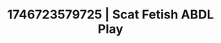 ---
categories:
- Immersive erotica
- Alt romance
- AI-generated
- Feather touch
- Deep touch
- ASMR
- Delicate restraint
- Cosplay
image: /assets/images/1746723579725.jpg
layout: post
seo:
  description: Featured content with high-quality ABDL Play, Scat Fetish. HD images
    available.
  keywords: ABDL Play, Scat Fetish
  og_image: /assets/images/1746723579725.jpg
  schema_type: VisualArtwork
tags:
- ABDL Play
- Scat Fetish
- '#1746723579725'
title: 1746723579725 | Scat Fetish ABDL Play
---
